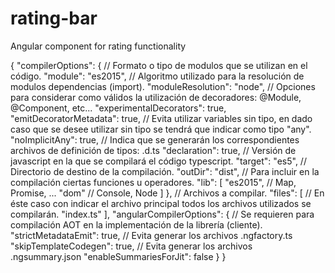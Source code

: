 # rating-bar
Angular component for rating functionality

{
    "compilerOptions": {
        // Formato o tipo de modulos que se utilizan en el código.
        "module": "es2015",
        // Algoritmo utilizado para la resolución de modulos dependencias (import).
        "moduleResolution": "node",
        // Opciones para considerar como válidos la utilización de decoradores: @Module, @Component, etc...
        "experimentalDecorators": true,
        "emitDecoratorMetadata": true,
        // Evita utilizar variables sin tipo, en dado caso que se desee utilizar sin tipo se tendrá que indicar como tipo "any".
        "noImplicitAny": true,
        // Indica que se generarán los correspondientes archivos de definición de tipos: .d.ts
        "declaration": true,
        // Versión de javascript en la que se compilará el código typescript.
        "target": "es5",
        // Directorio de destino de la compilación.
        "outDir": "dist",
        // Para incluir en la compilación ciertas funciones u operadores.
        "lib": [
            "es2015", // Map, Promise, ...
            "dom" // Console, Node
        ]
    },
    // Archivos a compilar.
    "files": [
        // En éste caso con indicar el archivo principal todos los archivos utilizados se compilarán.
        "index.ts"
    ],
    "angularCompilerOptions": {
        // Se requieren para compilación AOT en la implementación de la librería (cliente).
        "strictMetadataEmit": true,
        // Evita generar los archivos .ngfactory.ts
        "skipTemplateCodegen": true,
        // Evita generar los archivos .ngsummary.json
        "enableSummariesForJit": false
    }
}